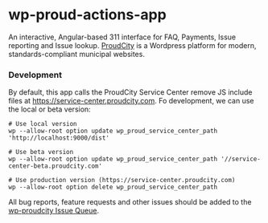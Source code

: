 # wp-proud-actions-app
An interactive, Angular-based 311 interface for FAQ, Payments, Issue reporting and Issue lookup. [ProudCity](http://proudcity.com) is a Wordpress platform for modern, standards-compliant municipal websites.

### Development
By default, this app calls the ProudCity Service Center remove JS include files at https://service-center.proudcity.com.  Fo development,
we can use the local or beta version:

```
# Use local version
wp --allow-root option update wp_proud_service_center_path 'http://localhost:9000/dist'

# Use beta version
wp --allow-root option update wp_proud_service_center_path '//service-center-beta.proudcity.com'

# Use production version (https://service-center.proudcity.com)
wp --allow-root option delete wp_proud_service_center_path
```

All bug reports, feature requests and other issues should be added to the [wp-proudcity Issue Queue](https://github.com/proudcity/wp-proudcity/issues).